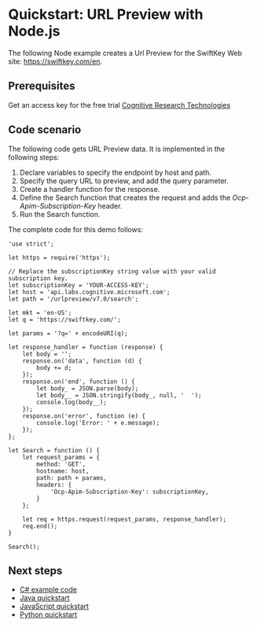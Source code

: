 # Quickstart: URL Preview with Node.js 

The following Node example creates a Url Preview for the SwiftKey Web site: https://swiftkey.com/en.

## Prerequisites

Get an access key for the free trial [Cognitive Research Technologies](https://www.microsoft.com/en-us/research/project/answer-search/)

## Code scenario 

The following code gets URL Preview data.
It is implemented in the following steps:
1. Declare variables to specify the endpoint by host and path.
2. Specify the query URL to preview, and add the query parameter.  
3. Create a handler function for the response.
4. Define the Search function that creates the request and adds the *Ocp-Apim-Subscription-Key* header.
5. Run the Search function. 

The complete code for this demo follows:

```
'use strict';

let https = require('https');

// Replace the subscriptionKey string value with your valid subscription key.
let subscriptionKey = 'YOUR-ACCESS-KEY'; 
let host = 'api.labs.cognitive.microsoft.com';
let path = '/urlpreview/v7.0/search';

let mkt = 'en-US';
let q = 'https://swiftkey.com/';

let params = '?q=' + encodeURI(q);

let response_handler = function (response) {
    let body = '';
    response.on('data', function (d) {
        body += d;
    });
    response.on('end', function () {
        let body_ = JSON.parse(body);
        let body__ = JSON.stringify(body_, null, '  ');
        console.log(body__);
    });
    response.on('error', function (e) {
        console.log('Error: ' + e.message);
    });
};

let Search = function () {
    let request_params = {
        method: 'GET',
        hostname: host,
        path: path + params,
        headers: {
            'Ocp-Apim-Subscription-Key': subscriptionKey,
        }
    };

    let req = https.request(request_params, response_handler);
    req.end();
}

Search();

```

## Next steps
- [C# example code](csharp.md)
- [Java quickstart](java-quickstart.md)
- [JavaScript quickstart](javascript.md)
- [Python quickstart](python-quickstart.md)
